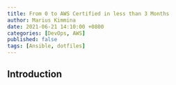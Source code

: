 ```yaml
---
title: From 0 to AWS Certified in less than 3 Months
author: Marius Kimmina
date: 2021-06-21 14:10:00 +0800
categories: [DevOps, AWS]
published: false
tags: [Ansible, dotfiles]
---
```



## Introduction
